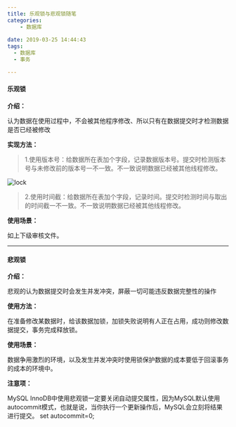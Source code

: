 ```yaml
---
title: 乐观锁与悲观锁随笔
categories:
    - 数据库
    
date: 2019-03-25 14:44:43
tags:
  - 数据库
  - 事务

---
```


#### 乐观锁

**介绍：**

认为数据在使用过程中，不会被其他程序修改、所以只有在数据提交时才检测数据是否已经被修改

**实现方法：**

> 1.使用版本号：给数据所在表加个字段，记录数据版本号。提交时检测版本号与未修改前的版本号一不一致。不一致说明数据已经被其他线程修改。 

![lock](/images/lock/lock1.jpg)

> 2.使用时间截：给数据所在表加个字段，记录时间。提交时检测时间与取出的时间截一不一致。不一致说明数据已经被其他线程修改。

**使用场景：**

如上下级审核文件。

---

#### 悲观锁

**介绍：**

悲观的认为数据提交时会发生并发冲突，屏蔽一切可能违反数据完整性的操作

**使用方法：**

在准备修改某数据时，给该数据加锁，加锁失败说明有人正在占用，成功则修改数据提交，事务完成释放锁。

**使用场景：**

数据争用激烈的环境，以及发生并发冲突时使用锁保护数据的成本要低于回滚事务的成本的环境中。

**注意项：**

MySQL InnoDB中使用悲观锁一定要关闭自动提交属性，因为MySQL默认使用autocommit模式，也就是说，当你执行一个更新操作后，MySQL会立刻将结果进行提交。 set autocommit=0;



